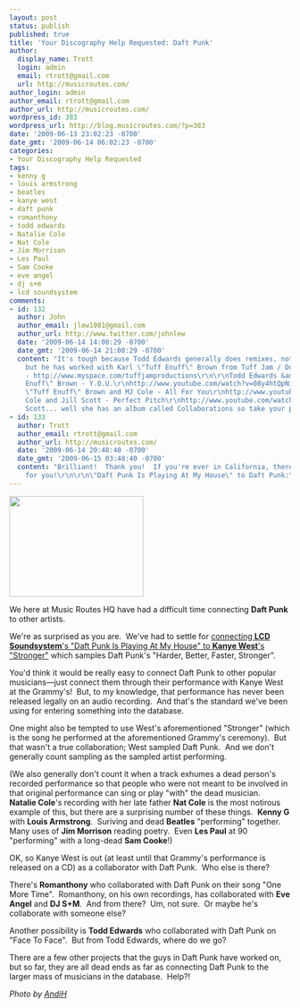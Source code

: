 ```yaml
---
layout: post
status: publish
published: true
title: 'Your Discography Help Requested: Daft Punk'
author:
  display_name: Trott
  login: admin
  email: rtrott@gmail.com
  url: http://musicroutes.com/
author_login: admin
author_email: rtrott@gmail.com
author_url: http://musicroutes.com/
wordpress_id: 383
wordpress_url: http://blog.musicroutes.com/?p=383
date: '2009-06-13 23:02:23 -0700'
date_gmt: '2009-06-14 06:02:23 -0700'
categories:
- Your Discography Help Requested
tags:
- kenny g
- louis armstrong
- beatles
- kanye west
- daft punk
- romanthony
- todd edwards
- Natalie Cole
- Nat Cole
- Jim Morrison
- Les Paul
- Sam Cooke
- eve angel
- dj s+m
- lcd soundsystem
comments:
- id: 132
  author: John
  author_email: jlew1981@gmail.com
  author_url: http://www.twitter.com/johnlew
  date: '2009-06-14 14:08:29 -0700'
  date_gmt: '2009-06-14 21:08:29 -0700'
  content: "It's tough because Todd Edwards generally does remixes, not collaborations,
    but he has worked with Karl \"Tuff Enuff\" Brown from Tuff Jam / Double Trouble
    - http://www.myspace.com/tuffjamproductions\r\n\r\nTodd Edwards &amp; Karl \"Tuff
    Enuff\" Brown - Y.O.U.\r\nhttp://www.youtube.com/watch?v=08y4htQpNiQ\r\n\r\nKarl
    \"Tuff Enuff\" Brown and MJ Cole - All For You\r\nhttp://www.youtube.com/watch?v=gosWTr0rzqM\r\n\r\nMJ
    Cole and Jill Scott - Perfect Pitch\r\nhttp://www.youtube.com/watch?v=nWHwDfmsjbM\r\n\r\nJill
    Scott... well she has an album called Collaborations so take your pick!\r\nhttp://en.wikipedia.org/wiki/Collaborations_(Jill_Scott_album)"
- id: 133
  author: Trott
  author_email: rtrott@gmail.com
  author_url: http://musicroutes.com/
  date: '2009-06-14 20:48:40 -0700'
  date_gmt: '2009-06-15 03:48:40 -0700'
  content: "Brilliant!  Thank you!  If you're ever in California, there's a pint waiting
    for you!\r\n\r\n\"Daft Punk Is Playing At My House\" to Daft Punk:\r\nhttp://tinyurl.com/m9lnfo"
---
```

<p><img class="alignright size-full wp-image-388" src="http://blog.musicroutes.com/wp-content/uploads/2009/06/670002392_1c88683a04_m.jpg" alt="" width="240" height="180" /></p>
<p>We here at Music Routes HQ have had a difficult time connecting <strong>Daft Punk</strong> to other artists.</p>
<p>We're as surprised as you are.  We've had to settle for <a href="http://musicroutes.com/route.php?musicianName=Daft+Punk+Is+Playing+At+My+House+LCD+Soundsystem&amp;musicianName2=Kanye+West+Stronger+Graduation" target="_blank">connecting <strong>LCD Soundsystem</strong>'s "Daft Punk Is Playing At My House" to <strong>Kanye West</strong>'s "Stronger"</a> which samples Daft Punk's "Harder, Better, Faster, Stronger".</p>
<p>You'd think it would be really easy to connect Daft Punk to other popular musicians—just connect them through their performance with Kanye West at the Grammy's!  But, to my knowledge, that performance has never been released legally on an audio recording.  And that's the standard we've been using for entering something into the database.</p>
<p>One might also be tempted to use West's aforementioned "Stronger" (which is the song he performed at the aforementioned Grammy's ceremony).  But that wasn't a true collaboration; West sampled Daft Punk.  And we don't generally count sampling as the sampled artist performing.</p>
<p>(We also generally don't count it when a track exhumes a dead person's recorded performance so that people who were not meant to be involved in that original performance can sing or play "with" the dead musician.  <strong>Natalie Cole</strong>'s recording with her late father <strong>Nat Cole</strong> is the most notirous example of this, but there are a surprising number of these things.  <strong>Kenny G</strong> with <strong>Louis Armstrong</strong>.  Suriving and dead <strong>Beatles</strong> "performing" together.  Many uses of <strong>Jim Morrison</strong> reading poetry.  Even <strong>Les Paul</strong> at 90 "performing" with a long-dead <strong>Sam Cooke</strong>!)</p>
<p>OK, so Kanye West is out (at least until that Grammy's performance is released on a CD) as a collaborator with Daft Punk.  Who else is there?</p>
<p>There's <strong>Romanthony</strong> who collaborated with Daft Punk on their song "One More Time".  Romanthony, on his own recordings, has collaborated with <strong>Eve Angel</strong> and <strong>DJ S+M</strong>.  And from there?  Um, not sure.  Or maybe he's collaborate with someone else?</p>
<p>Another possibility is <strong>Todd Edwards</strong> who collaborated with Daft Punk on "Face To Face".  But from Todd Edwards, where do we go?</p>
<p>There are a few other projects that the guys in Daft Punk have worked on, but so far, they are all dead ends as far as connecting Daft Punk to the larger mass of musicians in the database.  Help?!</p>
<p><em>Photo by <a href="http://www.flickr.com/photos/andih/" target="_blank">AndiH</a></em></p>
